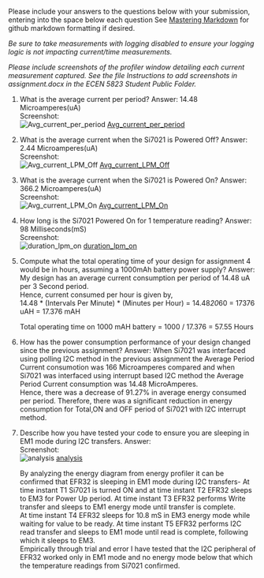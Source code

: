 Please include your answers to the questions below with your submission, entering into the space below each question
See [Mastering Markdown](https://guides.github.com/features/mastering-markdown/) for github markdown formatting if desired.

*Be sure to take measurements with logging disabled to ensure your logging logic is not impacting current/time measurements.*

*Please include screenshots of the profiler window detailing each current measurement captured.  See the file Instructions to add screenshots in assignment.docx in the ECEN 5823 Student Public Folder.* 

1. What is the average current per period?
   Answer: 14.48 Microamperes(uA)
   <br>Screenshot:  
   ![Avg_current_per_period] [Avg_current_per_period] 

2. What is the average current when the Si7021 is Powered Off?
   Answer: 2.44 Microamperes(uA)
   <br>Screenshot:  
   ![Avg_current_LPM_Off] [Avg_current_LPM_Off]  

3. What is the average current when the Si7021 is Powered On?
   Answer: 366.2  Microamperes(uA)
   <br>Screenshot:  
   ![Avg_current_LPM_On] [Avg_current_LPM_On]  

4. How long is the Si7021 Powered On for 1 temperature reading?
   Answer: 98 Milliseconds(mS)
   <br>Screenshot:  
   ![duration_lpm_on] [duration_lpm_on]

5. Compute what the total operating time of your design for assignment 4 would be in hours, assuming a 1000mAh battery power supply?
   Answer: My design has an average current consumption per period of 14.48 uA per 3 Second period.  
   Hence, current consumed per hour is given by,  
   14.48 * (Intervals Per Minute) * (Minutes per Hour) = 14.48*20*60 = 17376 uAH = 17.376 mAH  
   
   Total operating time on 1000 mAH battery = 1000 / 17.376 = 57.55 Hours
   
   
6. How has the power consumption performance of your design changed since the previous assignment?
   Answer:
   When Si7021 was interfaced using polling I2C method in the previous assignment the Average Period Current consumotion was 166 Microamperes compared and when Si7021 was interfaced using interrupt based I2C method the Average Period Current consumption was 14.48 MicroAmperes.  
   Hence, there was a decrease of 91.27% in average energy consumed per period. Therefore, there was a significant reduction in energy consumption for Total,ON and OFF period of Si7021 with I2C interrupt method.
   
7. Describe how you have tested your code to ensure you are sleeping in EM1 mode during I2C transfers.
   Answer:
    <br>Screenshot:  
   ![analysis] [analysis]
   
   By analyzing the energy diagram from energy profiler it can be confirmed that EFR32 is sleeping in EM1 mode during I2C transfers-
   At time instant T1 Si7021 is turned ON and at time instant T2 EFR32 sleeps to EM3 for Power Up period. At time instant T3 EFR32 performs Write transfer and sleeps to EM1 energy mode until transfer is complete.  
   At time instant T4 EFR32 sleeps for 10.8 mS in EM3 energy mode while waiting for value to be ready. At time instant T5 EFR32 performs I2C read transfer and sleeps to EM1 mode until read is complete, following which it sleeps to EM3.  
   Empirically through trial and error I have tested that the I2C peripheral of EFR32 worked only in EM1 mode and no energy mode below that which the temperature readings from Si7021 confirmed.
   
   [Avg_current_per_period]: https://github.com/CU-ECEN-5823/ecen5823-assignment4-shni9045/blob/master/questions/screenshots/Assignment_4/PERIOD_AVG.png
   [Avg_current_LPM_Off]: https://github.com/CU-ECEN-5823/ecen5823-assignment4-shni9045/blob/master/questions/screenshots/Assignment_4/OFF_AVG.png
   [Avg_current_LPM_On]: https://github.com/CU-ECEN-5823/ecen5823-assignment4-shni9045/blob/master/questions/screenshots/Assignment_4/ON_AVG.png
   [duration_lpm_on]: https://github.com/CU-ECEN-5823/ecen5823-assignment4-shni9045/blob/master/questions/screenshots/Assignment_4/ON_AVG.png 
   [analysis]: https://github.com/CU-ECEN-5823/ecen5823-assignment4-shni9045/blob/master/questions/screenshots/Assignment_4/Question_7.png

